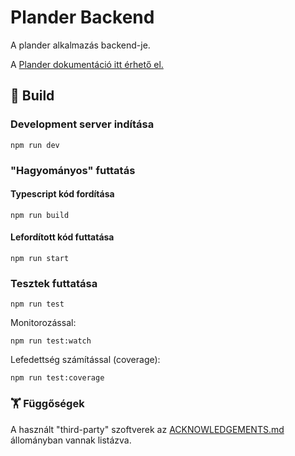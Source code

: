 # Plander Backend

A plander alkalmazás backend-je.  

A [Plander dokumentáció itt érhető el.](https://github.com/Dansoftowner/14AB-A-plander-docs)


## 🔨 Build

### Development server indítása
```
npm run dev
```

### "Hagyományos" futtatás

#### Typescript kód fordítása

```
npm run build
```

#### Lefordított kód futtatása

```
npm run start
```

### Tesztek futtatása

```
npm run test
```

Monitorozással:
```
npm run test:watch
```

Lefedettség számítással (coverage):

```
npm run test:coverage
```

### 🏋️ Függőségek

A használt "third-party" szoftverek az [ACKNOWLEDGEMENTS.md](ACKNOWLEDGEMENTS.md) állományban vannak listázva.